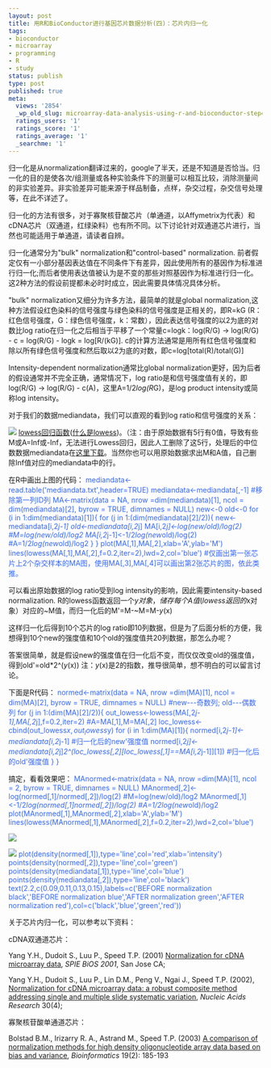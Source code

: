 ```yaml
---
layout: post
title: 用R和BioConductor进行基因芯片数据分析(四)：芯片内归一化
tags:
- bioconductor
- microarray
- programming
- R
- study
status: publish
type: post
published: true
meta:
  views: '2854'
  _wp_old_slug: microarray-data-analysis-using-r-and-bioconductor-step4-normalization
  ratings_users: '1'
  ratings_score: '1'
  ratings_average: '1'
  _searchme: '1'
---
```

归一化是从normalization翻译过来的，google了半天，还是不知道是否恰当。归一化的目的是使各次/组测量或各种实验条件下的测量可以相互比较，消除测量间的非实验差异。非实验差异可能来源于样品制备，点样，杂交过程，杂交信号处理等，在此不详述了。

归一化的方法有很多，对于寡聚核苷酸芯片（单通道，以Affymetrix为代表）和cDNA芯片（双通道，红绿染料）也有所不同。以下讨论针对双通道芯片进行，当然也可能适用于单通道，请读者自辨。

归一化通常分为"bulk" normalization和"control-based" normalization. 前者假定仅有一小部分基因表达值在不同条件下有差异，因此使用所有的基因作为标准进行归一化;而后者使用表达值被认为是不变的那些对照基因作为标准进行归一化。这2种方法的假设前提都未必时时成立，因此需要具体情况具体分析。

"bulk" normalization又细分为许多方法，最简单的就是global normalization,这种方法假设红色染料的信号强度与绿色染料的信号强度是正相关的，即R=kG (R：红色信号强度，G：绿色信号强度，k：常数），因此表达信号强度的以2为底的对数比log ratio在归一化之后相当于平移了一个常量c=logk：log(R/G) → log(R/G) - c = log(R/G) - logk = log[R/(kG)].
c的计算方法通常是用所有红色信号强度和除以所有绿色信号强度和然后取以2为底的对数，即c=log[total(R)/total(G)]

Intensity-dependent normalization通常比global normalization更好，因为后者的假设通常并不完全正确，通常情况下，log ratio是和信号强度值有关的，即log(R/G) → log(R/G) - c(A)，这里A=1/2*log(R*G)，是log product intensity或简称log intensity。

对于我们的数据mediandata，我们可以直观的看到log ratio和信号强度的关系：


![](https://dl.dropboxusercontent.com/u/308058/blogimages/2010/07/mabefore.jpg)
<a href="http://en.wikipedia.org/wiki/Lowess" target="_blank">lowess回归函数</a>(<a href="http://www.itl.nist.gov/div898/handbook/pmd/section1/pmd144.htm" target="_blank">什么是lowess</a>)。（注：由于原始数据有5行有0值，导致有些M或A=Inf或-Inf，无法进行Lowess回归，因此人工删除了这5行，处理后的中位数数据mediandata在<a href="http://dl.getdropbox.com/u/308058/blog/mediandata.txt" target="_blank">这里下载</a>。当然你也可以用原始数据求出M和A值，自己删除Inf值对应的mediandata中的行。

在R中画出上图的代码：
<span style="color:#3366ff;"> mediandata&lt;-read.table('mediandata.txt',header=TRUE)
mediandata&lt;-mediandata[,-1] #移除第一列ID列
MA&lt;-matrix(data = NA, nrow =dim(mediandata)[1], ncol = dim(mediandata)[2], byrow = TRUE, dimnames = NULL)
new&lt;-0
old&lt;-0
for (i in 1:dim(mediandata)[1]){
for (j in 1:(dim(mediandata)[2]/2)){
new&lt;-mediandata[i,2*j-1]
old&lt;-mediandata[i,2*j]
MA[i,2*j]&lt;-log(new/old)/log(2)   #M=log(new/old)/log2
MA[i,2*j-1]&lt;-1/2*log(new*old)/log(2)   #A=1/2*log(new*old)/log2
}
}
plot(MA[,1],MA[,2],xlab='A',ylab='M')
lines(lowess(MA[,1],MA[,2],f=0.2,iter=2),lwd=2,col='blue')
#仅画出第一张芯片上2个杂交样本的MA图，使用MA[,3],MA[,4]可以画出第2张芯片的图，依此类推。</span>

可以看出原始数据的log ratio受到log intensity的影响，因此需要intensity-based normalization.
R的lowess函数返回一个$y对象，储存每个A值(lowess返回的$x对象）对应的~M值，而归一化后的M'=M-~M=M-$y($x)

这样归一化后得到10个芯片的log ratio即10列数据，但是为了后面分析的方便，我想得到10个new的强度值和10个old的强度值共20列数据，那怎么办呢？

答案很简单，就是假设new的强度值在归一化后不变，而仅仅改变old的强度值，得到old'=old*2^($y($x)) 注：$y($x)是2的指数，推导很简单，想不明白的可以留言讨论。

下面是R代码：
<span style="color:#3366ff;"> normed&lt;-matrix(data = NA, nrow =dim(MA)[1], ncol = dim(MA)[2], byrow = TRUE, dimnames = NULL) #new---奇数列; old---偶数列
for (j in 1:(dim(MA)[2]/2)){
out_lowess&lt;-lowess(MA[,2*j-1],MA[,2*j],f=0.2,iter=2)
#A=MA[,1],M=MA[,2]
loc_lowess&lt;-cbind(out_lowess$x,out_lowess$y)
for (i in 1:dim(MA)[1]){
normed[i,2*j-1]&lt;-mediandata[i,2*j-1] #归一化后的new'强度值
normed[i,2*j]&lt;-mediandata[i,2*j]*2^(loc_lowess[,2][loc_lowess[,1]==MA[i,2*j-1]][1]) #归一化后的old'强度值
}
}</span>

搞定，看看效果吧：
<span style="color:#3366ff;"> MAnormed&lt;-matrix(data = NA, nrow =dim(MA)[1], ncol = 2, byrow = TRUE, dimnames = NULL)
MAnormed[,2]&lt;-log(normed[,1]/normed[,2])/log(2)   #M=log(new/old)/log2
MAnormed[,1]&lt;-1/2*log(normed[,1]*normed[,2])/log(2)  #A=1/2*log(new*old)/log2
plot(MAnormed[,1],MAnormed[,2],xlab='A',ylab='M')
lines(lowess(MAnormed[,1],MAnormed[,2],f=0.2,iter=2),lwd=2,col='blue')</span>


![](http://azaleasays.files.wordpress.com/2008/05/maafter.jpg)

![](https://dl.dropboxusercontent.com/u/308058/blogimages/2010/07/density.jpg)
<span style="color:#3366ff;">plot(density(normed[,1]),type='line',col='red',xlab='intensity')
points(density(normed[,2]),type='line',col='green')
points(density(mediandata[,1]),type='line',col='blue')
points(density(mediandata[,2]),type='line',col='black')
text(2.2,c(0.09,0.11,0.13,0.15),labels=c('BEFORE normalization black','BEFORE normalization blue','AFTER normalization green','AFTER normalization red'),col=c('black','blue','green','red'))</span>

关于芯片内归一化，可以参考以下资料：

cDNA双通道芯片：

Yang Y.H., <span class="SpellE">Dudoit</span> S., <span class="SpellE">Luu</span> P., Speed T.P. (2001) <span style="text-decoration:underline;"><a href="http://www.stat.berkeley.edu/users/terry/zarray/Html/normspie.html">Normalization for <span class="SpellE">cDNA</span> microarray data</a></span>, <em>SPIE <span class="SpellE">BiOS</span> 2001</em>, San Jose CA;

Yang Y.H., <span class="SpellE">Dudoit</span> S., <span class="SpellE">Luu</span> P., Lin D.M., <span class="SpellE">Peng</span> V., <span class="SpellE">Ngai</span> J., Speed T.P. (2002), <a href="http://nar.oupjournals.org/cgi/content/abstract/30/4/e15">Normalization for <span class="SpellE">cDNA</span> microarray data: a robust composite method addressing single and multiple slide systematic variation</a>, <em>Nucleic Acids Research</em> 30(4);

寡聚核苷酸单通道芯片：

<span class="SpellE">Bolstad</span> B.M., Irizarry R. A., <span class="SpellE">Astrand</span> M., Speed T.P. (2003) <span style="text-decoration:underline;"><a href="http://bioinformatics.oupjournals.org/cgi/screenpdf/19/2/185">A comparison of normalization methods for high density <span class="SpellE">oligonucleotide</span> array data based on bias and variance</a></span>, <em>Bioinformatics </em>19(2): 185-193
